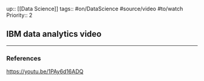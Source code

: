 up:: [[Data Science]]
tags:: #on/DataScience  #source/video #to/watch 
Priority:: 2

## IBM data analytics video



---

### References
https://youtu.be/1PAy6d16ADQ